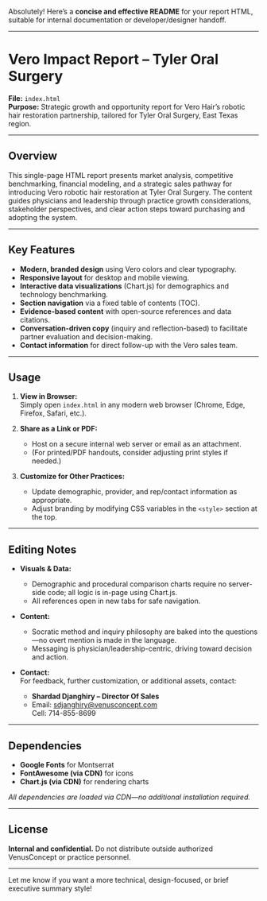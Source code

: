 Absolutely! Here’s a **concise and effective README** for your report HTML, suitable for internal documentation or developer/designer handoff.

---

# Vero Impact Report – Tyler Oral Surgery

**File:** `index.html`  
**Purpose:** Strategic growth and opportunity report for Vero Hair’s robotic hair restoration partnership, tailored for Tyler Oral Surgery, East Texas region.

---

## Overview

This single-page HTML report presents market analysis, competitive benchmarking, financial modeling, and a strategic sales pathway for introducing Vero robotic hair restoration at Tyler Oral Surgery. The content guides physicians and leadership through practice growth considerations, stakeholder perspectives, and clear action steps toward purchasing and adopting the system.

---

## Key Features

- **Modern, branded design** using Vero colors and clear typography.
- **Responsive layout** for desktop and mobile viewing.
- **Interactive data visualizations** (Chart.js) for demographics and technology benchmarking.
- **Section navigation** via a fixed table of contents (TOC).
- **Evidence-based content** with open-source references and data citations.
- **Conversation-driven copy** (inquiry and reflection-based) to facilitate partner evaluation and decision-making.
- **Contact information** for direct follow-up with the Vero sales team.

---

## Usage

1. **View in Browser:**  
   Simply open `index.html` in any modern web browser (Chrome, Edge, Firefox, Safari, etc.).

2. **Share as a Link or PDF:**  
   - Host on a secure internal web server or email as an attachment.
   - (For printed/PDF handouts, consider adjusting print styles if needed.)

3. **Customize for Other Practices:**  
   - Update demographic, provider, and rep/contact information as appropriate.
   - Adjust branding by modifying CSS variables in the `<style>` section at the top.

---

## Editing Notes

- **Visuals & Data:**  
  - Demographic and procedural comparison charts require no server-side code; all logic is in-page using Chart.js.
  - All references open in new tabs for safe navigation.

- **Content:**  
  - Socratic method and inquiry philosophy are baked into the questions—no overt mention is made in the language.
  - Messaging is physician/leadership-centric, driving toward decision and action.

- **Contact:**  
  For feedback, further customization, or additional assets, contact:
  - **Shardad Djanghiry – Director Of Sales**
  - Email: sdjanghiry@venusconcept.com  
    Cell: 714-855-8699

---

## Dependencies

- **Google Fonts** for Montserrat
- **FontAwesome (via CDN)** for icons
- **Chart.js (via CDN)** for rendering charts

*All dependencies are loaded via CDN—no additional installation required.*

---

## License

**Internal and confidential.** Do not distribute outside authorized VenusConcept or practice personnel.

---

Let me know if you want a more technical, design-focused, or brief executive summary style!
